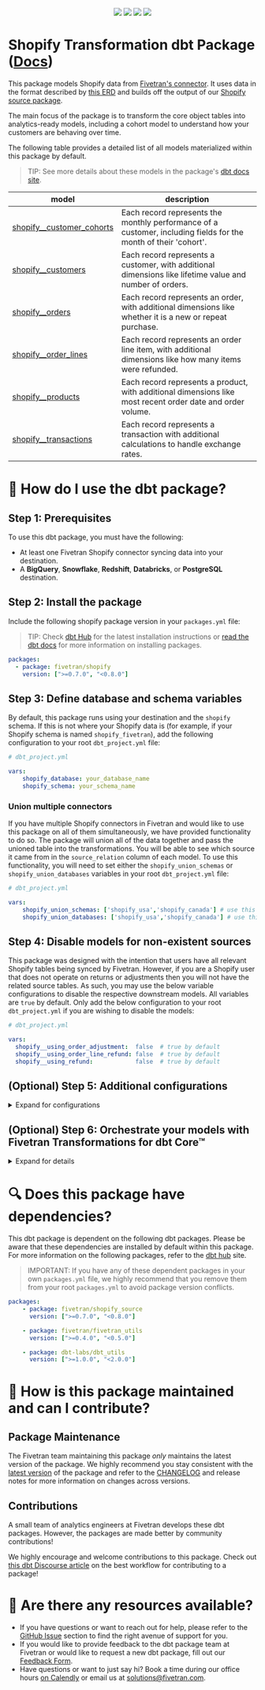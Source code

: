<p align="center">
    <a alt="License"
        href="https://github.com/fivetran/dbt_twitter_source/blob/main/LICENSE">
        <img src="https://img.shields.io/badge/License-Apache%202.0-blue.svg" /></a>
    <a alt="dbt-core">
        <img src="https://img.shields.io/badge/dbt_Core™_version->=1.3.0_<2.0.0-orange.svg" /></a>
    <a alt="Maintained?">
        <img src="https://img.shields.io/badge/Maintained%3F-yes-green.svg" /></a>
    <a alt="PRs">
        <img src="https://img.shields.io/badge/Contributions-welcome-blueviolet" /></a>
</p>

# Shopify Transformation dbt Package ([Docs](https://fivetran.github.io/dbt_shopify/))

This package models Shopify data from [Fivetran's connector](https://fivetran.com/docs/applications/shopify). It uses data in the format described by [this ERD](https://fivetran.com/docs/applications/shopify#schemainformation) and builds off the output of our [Shopify source package](https://github.com/fivetran/dbt_shopify_source).

The main focus of the package is to transform the core object tables into analytics-ready models, including a cohort model to understand how your customers are behaving over time.

The following table provides a detailed list of all models materialized within this package by default. 
> TIP: See more details about these models in the package's [dbt docs site](https://fivetran.github.io/dbt_shopify/#!/overview/shopify).

| **model**                 | **description**                                                                                                    |
| ------------------------- | ------------------------------------------------------------------------------------------------------------------ |
| [shopify__customer_cohorts](https://github.com/fivetran/dbt_shopify/blob/main/models/shopify__customer_cohorts.sql)  | Each record represents the monthly performance of a customer, including fields for the month of their 'cohort'.    |
| [shopify__customers](https://github.com/fivetran/dbt_shopify/blob/main/models/shopify__customers.sql)        | Each record represents a customer, with additional dimensions like lifetime value and number of orders.            |
| [shopify__orders](https://github.com/fivetran/dbt_shopify/blob/main/models/shopify__orders.sql)           | Each record represents an order, with additional dimensions like whether it is a new or repeat purchase.           |
| [shopify__order_lines](https://github.com/fivetran/dbt_shopify/blob/main/models/shopify__order_lines.sql)     | Each record represents an order line item, with additional dimensions like how many items were refunded.           |
| [shopify__products](https://github.com/fivetran/dbt_shopify/blob/main/models/shopify__products.sql)         | Each record represents a product, with additional dimensions like most recent order date and order volume.         |
| [shopify__transactions](https://github.com/fivetran/dbt_shopify/blob/main/models/shopify__transactions.sql)     | Each record represents a transaction with additional calculations to handle exchange rates.                        |

# 🎯 How do I use the dbt package?

## Step 1: Prerequisites
To use this dbt package, you must have the following:

- At least one Fivetran Shopify connector syncing data into your destination.
- A **BigQuery**, **Snowflake**, **Redshift**, **Databricks**, or **PostgreSQL** destination.

## Step 2: Install the package
Include the following shopify package version in your `packages.yml` file:
> TIP: Check [dbt Hub](https://hub.getdbt.com/) for the latest installation instructions or [read the dbt docs](https://docs.getdbt.com/docs/package-management) for more information on installing packages.
```yml
packages:
  - package: fivetran/shopify
    version: [">=0.7.0", "<0.8.0"]
```
## Step 3: Define database and schema variables
By default, this package runs using your destination and the `shopify` schema. If this is not where your Shopify data is (for example, if your Shopify schema is named `shopify_fivetran`), add the following configuration to your root `dbt_project.yml` file:

```yml
# dbt_project.yml

vars:
    shopify_database: your_database_name
    shopify_schema: your_schema_name
```
### Union multiple connectors
If you have multiple Shopify connectors in Fivetran and would like to use this package on all of them simultaneously, we have provided functionality to do so. The package will union all of the data together and pass the unioned table into the transformations. You will be able to see which source it came from in the `source_relation` column of each model. To use this functionality, you will need to set either the `shopify_union_schemas` or `shopify_union_databases` variables in your root `dbt_project.yml` file:

```yml
# dbt_project.yml

vars:
    shopify_union_schemas: ['shopify_usa','shopify_canada'] # use this if the data is in different schemas/datasets of the same database/project
    shopify_union_databases: ['shopify_usa','shopify_canada'] # use this if the data is in different databases/projects but uses the same schema name
```
## Step 4: Disable models for non-existent sources
This package was designed with the intention that users have all relevant Shopify tables being synced by Fivetran. However, if you are a Shopify user that does not operate on returns or adjustments then you will not have the related source tables. As such, you may use the below variable configurations to disable the respective downstream models. All variables are `true` by default. Only add the below configuration to your root `dbt_project.yml` if you are wishing to disable the models:

```yml
# dbt_project.yml

vars:
  shopify__using_order_adjustment:  false  # true by default
  shopify__using_order_line_refund: false  # true by default
  shopify__using_refund:            false  # true by default
```
## (Optional) Step 5: Additional configurations
<details><summary>Expand for configurations</summary>
    
### Add Passthrough Columns
This package includes all source columns defined in the [staging_columns.sql](https://github.com/fivetran/dbt_shopify_source/blob/master/macros/staging_columns.sql) macro. To add additional columns to this package, do so using our pass-through column variables in your root `dbt_project.yml`. This is extremely useful if you'd like to include custom fields to the package.

```yml
# dbt_project.yml

vars:
  shopify_source:
    customer_pass_through_columns: []
    order_line_refund_pass_through_columns: []
    order_line_pass_through_columns: []
    order_pass_through_columns: []
    product_pass_through_columns: []
    product_variant_pass_through_columns: []
```

### Changing the Build Schema
By default this package will build the Shopify staging models within a schema titled (<target_schema> + `_stg_shopify`) and the Shopify final models within a schema titled (<target_schema> + `_shopify`) in your target database. If this is not where you would like your modeled Shopify data to be written to, add the following configuration to your `dbt_project.yml` file:

```yml
# dbt_project.yml

models:
  shopify:
    +schema: my_new_schema_name # leave blank for just the target_schema
  shopify_source:
    +schema: my_new_schema_name # leave blank for just the target_schema
```

### Change the source table references
If an individual source table has a different name than the package expects, add the table name as it appears in your destination to the respective variable:

> IMPORTANT: See this project's [`dbt_project.yml`](https://github.com/fivetran/dbt_shopify_source/blob/main/dbt_project.yml) variable declarations to see the expected names.

```yml
# dbt_project.yml

vars:
    shopify_<default_source_table_name>_identifier: your_table_name 
```
</details>


## (Optional) Step 6: Orchestrate your models with Fivetran Transformations for dbt Core™
<details><summary>Expand for details</summary>
<br>
    
Fivetran offers the ability for you to orchestrate your dbt project through [Fivetran Transformations for dbt Core™](https://fivetran.com/docs/transformations/dbt). Learn how to set up your project for orchestration through Fivetran in our [Transformations for dbt Core setup guides](https://fivetran.com/docs/transformations/dbt#setupguide).
</details>

# 🔍 Does this package have dependencies?
This dbt package is dependent on the following dbt packages. Please be aware that these dependencies are installed by default within this package. For more information on the following packages, refer to the [dbt hub](https://hub.getdbt.com/) site.
> IMPORTANT: If you have any of these dependent packages in your own `packages.yml` file, we highly recommend that you remove them from your root `packages.yml` to avoid package version conflicts.
    
```yml
packages:
    - package: fivetran/shopify_source
      version: [">=0.7.0", "<0.8.0"]

    - package: fivetran/fivetran_utils
      version: [">=0.4.0", "<0.5.0"]

    - package: dbt-labs/dbt_utils
      version: [">=1.0.0", "<2.0.0"]
```
# 🙌 How is this package maintained and can I contribute?
## Package Maintenance
The Fivetran team maintaining this package _only_ maintains the latest version of the package. We highly recommend you stay consistent with the [latest version](https://hub.getdbt.com/fivetran/shopify/latest/) of the package and refer to the [CHANGELOG](https://github.com/fivetran/dbt_shopify/blob/main/CHANGELOG.md) and release notes for more information on changes across versions.

## Contributions
A small team of analytics engineers at Fivetran develops these dbt packages. However, the packages are made better by community contributions! 

We highly encourage and welcome contributions to this package. Check out [this dbt Discourse article](https://discourse.getdbt.com/t/contributing-to-a-dbt-package/657) on the best workflow for contributing to a package!

# 🏪 Are there any resources available?
- If you have questions or want to reach out for help, please refer to the [GitHub Issue](https://github.com/fivetran/dbt_shopify/issues/new/choose) section to find the right avenue of support for you.
- If you would like to provide feedback to the dbt package team at Fivetran or would like to request a new dbt package, fill out our [Feedback Form](https://www.surveymonkey.com/r/DQ7K7WW).
- Have questions or want to just say hi? Book a time during our office hours [on Calendly](https://calendly.com/fivetran-solutions-team/fivetran-solutions-team-office-hours) or email us at solutions@fivetran.com.
